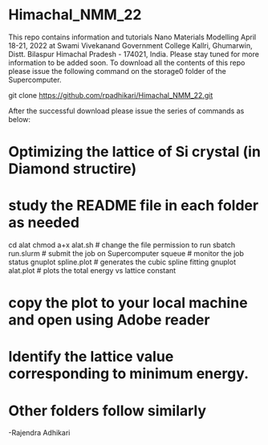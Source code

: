# Himachal_NMM_22
This repo contains information and tutorials Nano Materials
Modelling April 18-21, 2022 at Swami Vivekanand Government College
Kallri, Ghumarwin, Distt. Bilaspur Himachal Pradesh - 174021, India.
Please stay tuned for more information to be added soon. To download 
all the contents of this repo please issue the following command on
the storage0 folder of the Supercomputer.

git clone https://github.com/rpadhikari/Himachal_NMM_22.git

After the successful download please issue the series of commands as below:
# Optimizing the lattice of Si crystal (in Diamond structire)
# study the README file in each folder as needed
cd alat
chmod a+x alat.sh   # change the file permission to run
sbatch run.slurm    # submit the job on Supercomputer
squeue              # monitor the job status
gnuplot spline.plot    # generates the cubic spline fitting 
gnuplot alat.plot      # plots the total energy vs lattice constant
# copy the plot to your local machine and open using Adobe reader
# Identify the lattice value corresponding to minimum energy.
# Other folders follow similarly
-Rajendra Adhikari


